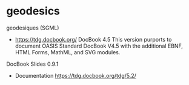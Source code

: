 # geodesics
geodesiques (SGML)


- https://tdg.docbook.org/
DocBook 4.5
This version purports to document OASIS Standard DocBook V4.5 with the additional EBNF, HTML Forms, MathML, and SVG modules.


DocBook Slides 0.9.1


- Documentation https://tdg.docbook.org/tdg/5.2/
